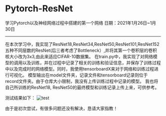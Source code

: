 # Pytorch-ResNet
学习Pytorch以及神经网络过程中搭建的第一个网络
日期：2021年1月26日~1月30日

----
在本次学习中，我实现了ResNet18,ResNet34,ResNet50,ResNet101,ResNet152五种不同层数的ResNet(后三者考虑了Bottleneck）,并将其第一个卷积层的卷积核大小改为3x3,由此来适应CIFAR-10数据集。
在train.py中，我实现了对网络模型的调用以及训练，并在过程中记录了相关的训练和验证信息，并保存了训练过程中以及完成时的网络模型。同时，我使用tensorboardX来对于网络和训练过程进行可视化。
模型输出在model文件夹，记录文件和tensorboard记录则位于record文件夹。由于仓库大小限制，我没有上传训练过程中记录的模型。
我也将自己所训练的ResNet18, ResNet50的最终模型和训练记录上传上来，可供参考。

测试结果如下：
![test](test/result/result1.jpg)

由于是初次尝试，有很多问题还没有解决，恳请大家指教！

